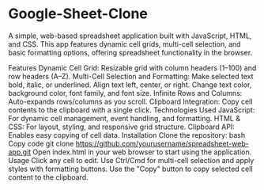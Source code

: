 # Google-Sheet-Clone

A simple, web-based spreadsheet application built with JavaScript, HTML, and CSS. This app features dynamic cell grids, multi-cell selection, and basic formatting options, offering spreadsheet functionality in the browser.

Features
Dynamic Cell Grid: Resizable grid with column headers (1–100) and row headers (A–Z).
Multi-Cell Selection and Formatting:
Make selected text bold, italic, or underlined.
Align text left, center, or right.
Change text color, background color, font family, and font size.
Infinite Rows and Columns: Auto-expands rows/columns as you scroll.
Clipboard Integration: Copy cell contents to the clipboard with a single click.
Technologies Used
JavaScript: For dynamic cell management, event handling, and formatting.
HTML & CSS: For layout, styling, and responsive grid structure.
Clipboard API: Enables easy copying of cell data.
Installation
Clone the repository:
bash
Copy code
git clone https://github.com/yourusername/spreadsheet-web-app.git
Open index.html in your web browser to start using the application.
Usage
Click any cell to edit.
Use Ctrl/Cmd for multi-cell selection and apply styles with formatting buttons.
Use the "Copy" button to copy selected cell content to the clipboard.
